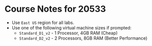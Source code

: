 # Course Notes for 20533


* Use `East US` region for all labs.
* Use one of the following virtual machine sizes if prompted:
  * `Standard_D1_v2` - 1 Processor, 4GB RAM (Cheap)
  * `Standard_D2_v2` - 2 Processors, 8GB RAM (Better Performance)
